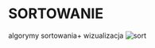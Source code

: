 # SORTOWANIE
algorymy sortowania+ wizualizacja 
![sort](https://github.com/acadiuss/SORTOWANIE/assets/84239509/6b2af82a-e424-4019-a088-8db3e04ef312)
